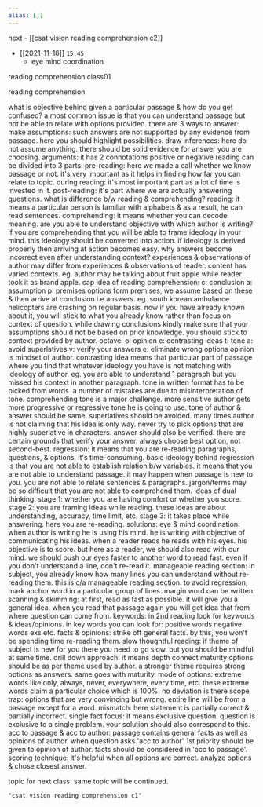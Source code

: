 ```yaml
---
alias: [,]
---
```



next - [[csat vision reading comprehension c2]]

- [[2021-11-16]] `15:45`
	- eye mind coordination


reading comprehension class01

reading comprehension

what is objective behind given a particular passage & how do you get confused?
a most common issue is that you can understand passage but not be able to relate with options provided.
there are 3 ways to answer:
make assumptions:
such answers are not supported by any evidence from passage.
here you should highlight possibilities.
draw inferences:
here do not assume anything.
there should be solid evidence for answer you are choosing.
arguments:
it has 2 connotations
positive or 
negative
reading can be divided into 3 parts:
pre-reading:
here we made a call whether we know passage or not.
it's very important as it helps in finding how far you can relate to topic.
during reading:
it's most important part as a lot of time is invested in it.
post-reading:
it's part where we are actually answering questions.
what is difference b/w reading & comprehending?
reading:
it means a particular person is familiar with alphabets & as a result, he can read sentences.
comprehending:
it means whether you can decode meaning.
are you able to understand objective with which author is writing?
if you are comprehending that you will be able to frame ideology in your mind.
this ideology should be converted into action.
if ideology is derived properly then arriving at action becomes easy.
why answers become incorrect even after understanding context?
experiences & observations of author may differ from experiences & observations of reader.
content has varied contexts.
eg. author may be talking about fruit apple while reader took it as brand apple.
cap idea of reading comprehension:
c: conclusion
a: assumption
p: premises
options form premises, we assume based on these & then arrive at conclusion i.e answers.
eg. south korean ambulance helicopters are crashing on regular basis.
now if you have already known about it, you will stick to what you already know rather than focus on context of question.
while drawing conclusions kindly make sure that your assumptions should not be based on prior knowledge.
you should stick to context provided by author.
octave:
o: opinion
c: contrasting ideas
t: tone
a: avoid superlatives
v: verify your answers
e: eliminate wrong options
opinion is mindset of author.
contrasting idea means that particular part of passage where you find that whatever ideology you have is not matching with ideology of author.
eg. you are able to understand 1 paragraph but you missed his context in another paragraph.
tone in written format has to be picked from words.
a number of mistakes are due to misinterpretation of tone.
comprehending tone is a major challenge.
more sensitive author gets more progressive or regressive tone he is going to use.
tone of author & answer should be same.
superlatives should be avoided.
many times author is not claiming that his idea is only way.
never try to pick options that are highly superlative in characters.
answer should also be verified. there are certain grounds that verify your answer.
always choose best option, not second-best.
regression:
it means that you are re-reading paragraphs, questions, & options.
it's time-consuming.
basic ideology behind regression is that you are not able to establish relation b/w variables.
it means that you are not able to understand passage.
it may happen when passage is new to you.
you are not able to relate sentences & paragraphs.
jargon/terms may be so difficult that you are not able to comprehend them.
ideas of dual thinking:
stage 1:
whether you are having comfort or whether you score.
stage 2:
you are framing ideas while reading.
these ideas are about understanding, accuracy, time limit, etc.
stage 3:
it takes place while answering.
here you are re-reading.
solutions:
eye & mind coordination:
when author is writing he is using his mind.
he is writing with objective of communicating his ideas.
when a reader reads he reads with his eyes.
his objective is to score.
but here as a reader, we should also read with our mind.
we should push our eyes faster to another word to read fast.
even if you don't understand a line, don't re-read it.
manageable reading section:
in subject, you already know how many lines you can understand without re-reading them.
this is c/a manageable reading section.
to avoid regression, mark anchor word in a particular group of lines.
margin word can be written.
scanning & skimming:
at first, read as fast as possible.
it will give you a general idea.
when you read that passage again you will get idea that from where question can come from.
keywords:
in 2nd reading look for keywords & ideas/opinions.
in key words you can look for:
positive words
negative words
exs etc.
facts & opinions:
strike off general facts.
by this, you won't be spending time re-reading them.
slow thoughtful reading:
if theme of subject is new for you there you need to go slow.
but you should be mindful at same time.
drill down approach:
it means
depth
connect 
maturity
options should be as per theme used by author.
a stronger theme requires strong options as answers.
same goes with maturity.
mode of options:
extreme words like only, always, never, everywhere, every time, etc.
these extreme words claim a particular choice which is 100%.
no deviation is there
scope trap:
options that are very convincing but wrong.
entire line will be from a passage except for a word.
mismatch:
here statement is partially correct & partially incorrect.
single fact focus:
it means exclusive question.
question is exclusive to a single problem.
your solution should also correspond to this.
acc to passage & acc to author:
passage contains general facts as well as opinions of author.
when question asks 'acc to author' 1st priority should be given to opinion of author.
facts should be considered in 'acc to passage'.
scoring technique:
it's helpful when all options are correct.
analyze options & chose closest answer.

topic for next class: same topic will be continued.


```query
"csat vision reading comprehension c1"
```